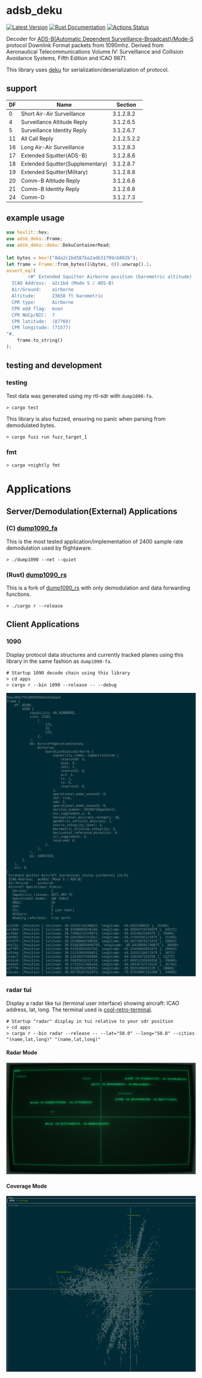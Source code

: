 # adsb_deku

[![Latest Version](https://img.shields.io/crates/v/adsb_deku.svg)](https://crates.io/crates/adsb_deku)
[![Rust Documentation](https://docs.rs/adsb_deku/badge.svg)](https://docs.rs/adsb_deku)
[![Actions Status](https://github.com/wcampbell0x2a/adsb_deku/workflows/CI/badge.svg)](https://github.com/wcampbell0x2a/adsb_deku/actions)

Decoder for [ADS-B(Automatic Dependent Surveillance-Broadcast)/Mode-S](https://en.wikipedia.org/wiki/Automatic_Dependent_Surveillance%E2%80%93Broadcast) protocol Downlink Format packets from 1090mhz.
Derived from Aeronautical Telecommunications Volume IV: Surveillance and Collision Avoidance Systems, Fifth Edition and ICAO 9871.

This library uses [deku](https://github.com/sharksforarms/deku) for serialization/deserialization of protocol.

## support
|  DF  |  Name                           |  Section    |
| ---- | ------------------------------- | ----------- |
| 0    | Short Air-Air Surveillance      | 3.1.2.8.2   |
| 4    | Surveillance Altitude Reply     | 3.1.2.6.5   |
| 5    | Surveillance Identity Reply     | 3.1.2.6.7   |
| 11   | All Call Reply                  | 2.1.2.5.2.2 |
| 16   | Long Air-Air Surveillance       | 3.1.2.8.3   |
| 17   | Extended Squitter(ADS-B)        | 3.1.2.8.6   |
| 18   | Extended Squitter(Supplementary)| 3.1.2.8.7   |
| 19   | Extended Squitter(Military)     | 3.1.2.8.8   |
| 20   | Comm-B Altitude Reply           | 3.1.2.6.6   |
| 21   | Comm-B Identity Reply           | 3.1.2.6.8   |
| 24   | Comm-D                          | 3.1.2.7.3   |

## example usage
```rust
use hexlit::hex;
use adsb_deku::Frame;
use adsb_deku::deku::DekuContainerRead;

let bytes = hex!("8da2c1bd587ba2adb31799cb802b");
let frame = Frame::from_bytes((&bytes, 0)).unwrap().1;
assert_eq!(
        r#" Extended Squitter Airborne position (barometric altitude)
  ICAO Address:  a2c1bd (Mode S / ADS-B)
  Air/Ground:    airborne
  Altitude:      23650 ft barometric
  CPR type:      Airborne
  CPR odd flag:  even
  CPR NUCp/NIC:  ?
  CPR latitude:  (87769)
  CPR longitude: (71577)
"#,
    frame.to_string()
);
```

## testing and development

### testing

Test data was generated using my rtl-sdr with `dump1090-fa`.
```text
> cargo test
```

This library is also fuzzed, ensuring no panic when parsing from demodulated bytes.
```text
> cargo fuzz run fuzz_target_1
```

### fmt
```text
> cargo +nightly fmt
```

# Applications

## Server/Demodulation(External) Applications
### (C) [dump1090_fa](https://github.com/flightaware/dump1090.git)
This is the most tested application/implementation of 2400 sample rate demodulation used by flightaware.

```text
> ./dump1090 --net --quiet
```

### (Rust) [dump1090_rs](https://github.com/wcampbell0x2a/dump1090_rs.git)
This is a fork of [dump1090_rs](https://github.com/johnwstanford/dump1090_rs) with only demodulation
and data forwarding functions.
```text
> ./cargo r --release
```

## Client Applications
### 1090

Display protocol data structures and currently tracked planes using this library in the same fashion as `dump1090-fa`.

```text
# Startup 1090 decode chain using this library
> cd apps
> cargo r --bin 1090 --release -- --debug
```

![1090 Example](/media/2021-10-15-173245_686x1025_scrot.png)

### radar tui

Display a radar like tui (terminal user interface) showing aircraft: ICAO address, lat, long.
The terminal used is [cool-retro-terminal](https://github.com/Swordfish90/cool-retro-term).

```text
# Startup "radar" display in tui relative to your sdr position
> cd apps
> cargo r --bin radar --release -- --lat="50.0" --long="50.0" --cities "(name,lat,long)" "(name,lat,long)"
```

#### Radar Mode
![Radar Example](/media/2021-09-06-082636_1804x1062_scrot.png)

#### Coverage Mode
![Coverage Example](/media/2021-10-12-194028_1077x998_scrot.png)
